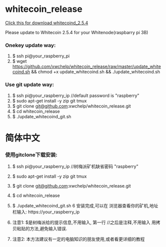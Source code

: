 # whitecoin_release

[Click this for download whitecoind_2.5.4](https://github.com/xwchelp/whitecoin_release/raw/master/whitecoind_2.5.4)

Please update to Whitecoin 2.5.4 for your Whitenode(raspbarry pi 3B)

### Onekey update way:  
1. $ ssh pi@your_raspberry_pi    
2. $ wget https://github.com/xwchelp/whitecoin_release/raw/master/update_whitecoind.sh && chmod +x update_whitecoind.sh && ./update_whitecoind.sh   

### Use git update way:
1. $ ssh pi@your_raspberry_ip    //default password is "raspberry"
2. $ sudo apt-get install -y zip git tmux
3. $ git clone git@github.com:xwchelp/whitecoin_release.git
4. $ cd whitecoin_release
5. $ ./update_whitecoind_git.sh


# 简体中文
### 使用gitclone下载安装:
1. $ ssh pi@your_raspberry_ip    //树梅派矿机缺省密码 "raspberry"
2. $ sudo apt-get install -y zip git tmux
3. $ git clone git@github.com:xwchelp/whitecoin_release.git
4. $ cd whitecoin_release
5. $ ./update_whitecoind_git.sh
6  安装完成,可以在 浏览器查看你的矿机,地址栏输入:  https://your_raspberry_ip

7. 注意1: $是树梅派给的提示信息,不用输入, 第一行 //之后是注释,不用输入
        用拷贝粘贴的方法,避免输入错误.
8. 注意2: 本方法建议有一定的电脑知识的朋友使用,或者看更详细的教程


